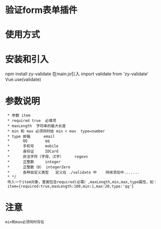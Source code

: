 # 验证form表单插件

# 使用方式

# 安装和引入
npm install zy-validate
在main.js引入
import validate from 'zy-validate'
Vue.use(validate)

# 参数说明
     * 参数 item 
     * required true  必填项
     * maxLength  字符串的最大长度
     * min 和 max 必须同时给 min < max  type=number
     * type 邮箱      email
     *      QQ        qq
     *      手机号     mobile
     *      身份证     IDCard
     *      非法字符（字母，汉字）     regexn
     *      正整数     integer 
     *      正整数（0） integerZero
     *      各种自定义类型   定义在 ./validate 中    持续添加中.......
     * */
     传入一个item对象，里面包含required(必需）,maxLength,min,max,type属性，如：
     item={required:true,maxLength:100,min:1,max:20,type:'qq'}
# 注意
    min和max必须同时存在

